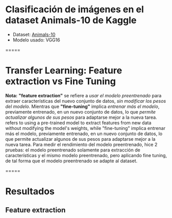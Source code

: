 # Clasificación de imágenes en el dataset Animals-10 de Kaggle
- Dataset: [Animals-10](https://www.kaggle.com/datasets/alessiocorrado99/animals10/data)
- Modelo usado: VGG16
  
=====

# Transfer Learning: Feature extraction vs Fine Tuning
**Nota:** **"feature extraction"** se refiere a *usar el modelo preentrenado* para extraer características del nuevo conjunto de datos, *sin modificar los pesos del modelo*. Mientras que **"fine-tuning"** implica *entrenar más el modelo*, previamente entrenado, en un nuevo conjunto de datos, lo que *permite actualizar algunos de sus pesos* para adaptarse mejor a la nueva tarea. refers to using a pre-trained model to extract features from new data without modifying the model's weights, while "fine-tuning" implica entrenar más el modelo, previamente entrenado, en un nuevo conjunto de datos, lo que permite actualizar algunos de sus pesos para adaptarse mejor a la nueva tarea.
Para medir el rendimiento del modelo preentrenado, hice 2 pruebas: el modelo preentrenado solamente para extracción de características y el mismo modelo preentrenado, pero aplicando fine tuning, de tal forma que el modelo preentrenado se adapte al dataset.

=====

# Resultados

## Feature extraction

